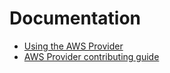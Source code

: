 # Documentation

- [Using the AWS Provider](https://registry.terraform.io/providers/hashicorp/aws/latest/docs)
- [AWS Provider contributing guide](https://hashicorp.github.io/terraform-provider-aws/)
